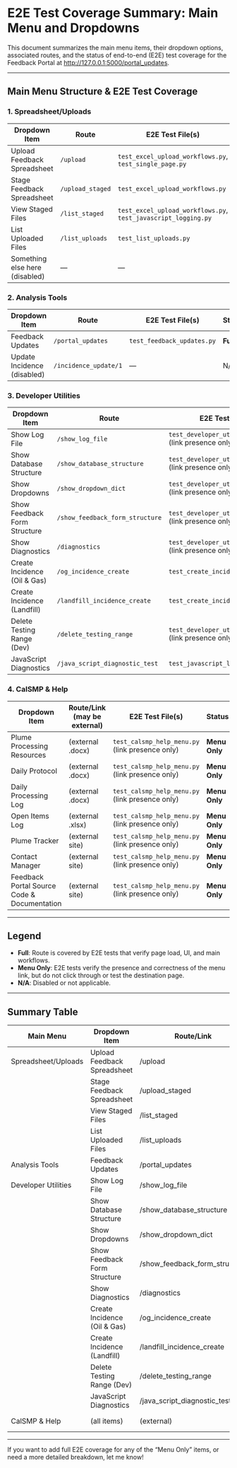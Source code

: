 # E2E Test Coverage Summary: Main Menu and Dropdowns

This document summarizes the main menu items, their dropdown options, associated routes, and the status of end-to-end (E2E) test coverage for the Feedback Portal at http://127.0.0.1:5000/portal_updates.

---

## Main Menu Structure & E2E Test Coverage

### 1. Spreadsheet/Uploads
| Dropdown Item                    | Route                | E2E Test File(s)                        | Status         |
|----------------------------------|----------------------|------------------------------------------|---------------|
| Upload Feedback Spreadsheet      | `/upload`            | `test_excel_upload_workflows.py`, `test_single_page.py` | **Full**      |
| Stage Feedback Spreadsheet       | `/upload_staged`     | `test_excel_upload_workflows.py`         | **Full**      |
| View Staged Files                | `/list_staged`       | `test_excel_upload_workflows.py`, `test_javascript_logging.py` | **Full**      |
| List Uploaded Files              | `/list_uploads`      | `test_list_uploads.py`                   | **Full**      |
| Something else here (disabled)   | —                    | —                                        | N/A           |

### 2. Analysis Tools
| Dropdown Item                    | Route                | E2E Test File(s)                        | Status         |
|----------------------------------|----------------------|------------------------------------------|---------------|
| Feedback Updates                 | `/portal_updates`    | `test_feedback_updates.py`               | **Full**      |
| Update Incidence (disabled)      | `/incidence_update/1`| —                                        | N/A           |

### 3. Developer Utilities
| Dropdown Item                    | Route                        | E2E Test File(s)                        | Status         |
|----------------------------------|------------------------------|------------------------------------------|---------------|
| Show Log File                    | `/show_log_file`             | `test_developer_utilities_menu.py` (link presence only) | **Menu Only** |
| Show Database Structure          | `/show_database_structure`   | `test_developer_utilities_menu.py` (link presence only) | **Menu Only** |
| Show Dropdowns                   | `/show_dropdown_dict`        | `test_developer_utilities_menu.py` (link presence only) | **Menu Only** |
| Show Feedback Form Structure     | `/show_feedback_form_structure` | `test_developer_utilities_menu.py` (link presence only) | **Menu Only** |
| Show Diagnostics                 | `/diagnostics`               | `test_developer_utilities_menu.py` (link presence only) | **Menu Only** |
| Create Incidence (Oil & Gas)     | `/og_incidence_create`       | `test_create_incidence_menu.py`          | **Full**      |
| Create Incidence (Landfill)      | `/landfill_incidence_create` | `test_create_incidence_menu.py`          | **Full**      |
| Delete Testing Range (Dev)       | `/delete_testing_range`      | `test_developer_utilities_menu.py` (link presence only) | **Menu Only** |
| JavaScript Diagnostics           | `/java_script_diagnostic_test` | `test_javascript_logging.py`           | **Full**      |

### 4. CalSMP & Help
| Dropdown Item                                | Route/Link (may be external)         | E2E Test File(s)                        | Status         |
|----------------------------------------------|--------------------------------------|------------------------------------------|---------------|
| Plume Processing Resources                   | (external .docx)                     | `test_calsmp_help_menu.py` (link presence only) | **Menu Only** |
| Daily Protocol                               | (external .docx)                     | `test_calsmp_help_menu.py` (link presence only) | **Menu Only** |
| Daily Processing Log                         | (external .docx)                     | `test_calsmp_help_menu.py` (link presence only) | **Menu Only** |
| Open Items Log                               | (external .xlsx)                     | `test_calsmp_help_menu.py` (link presence only) | **Menu Only** |
| Plume Tracker                                | (external site)                      | `test_calsmp_help_menu.py` (link presence only) | **Menu Only** |
| Contact Manager                              | (external site)                      | `test_calsmp_help_menu.py` (link presence only) | **Menu Only** |
| Feedback Portal Source Code & Documentation  | (external site)                      | `test_calsmp_help_menu.py` (link presence only) | **Menu Only** |

---

## Legend
- **Full**: Route is covered by E2E tests that verify page load, UI, and main workflows.
- **Menu Only**: E2E tests verify the presence and correctness of the menu link, but do not click through or test the destination page.
- **N/A**: Disabled or not applicable.

---

## Summary Table

| Main Menu             | Dropdown Item                  | Route/Link                  | E2E Test File(s)                | Status     |
|-----------------------|-------------------------------|-----------------------------|----------------------------------|------------|
| Spreadsheet/Uploads   | Upload Feedback Spreadsheet    | /upload                     | test_excel_upload_workflows.py   | Full       |
|                       | Stage Feedback Spreadsheet     | /upload_staged              | test_excel_upload_workflows.py   | Full       |
|                       | View Staged Files              | /list_staged                | test_excel_upload_workflows.py   | Full       |
|                       | List Uploaded Files            | /list_uploads               | test_list_uploads.py             | Full       |
| Analysis Tools        | Feedback Updates               | /portal_updates             | test_feedback_updates.py         | Full       |
| Developer Utilities   | Show Log File                  | /show_log_file              | test_developer_utilities_menu.py | Menu Only  |
|                       | Show Database Structure        | /show_database_structure    | test_developer_utilities_menu.py | Menu Only  |
|                       | Show Dropdowns                 | /show_dropdown_dict         | test_developer_utilities_menu.py | Menu Only  |
|                       | Show Feedback Form Structure   | /show_feedback_form_structure | test_developer_utilities_menu.py | Menu Only  |
|                       | Show Diagnostics               | /diagnostics                | test_developer_utilities_menu.py | Menu Only  |
|                       | Create Incidence (Oil & Gas)   | /og_incidence_create        | test_create_incidence_menu.py    | Full       |
|                       | Create Incidence (Landfill)    | /landfill_incidence_create  | test_create_incidence_menu.py    | Full       |
|                       | Delete Testing Range (Dev)     | /delete_testing_range       | test_developer_utilities_menu.py | Menu Only  |
|                       | JavaScript Diagnostics         | /java_script_diagnostic_test| test_javascript_logging.py       | Full       |
| CalSMP & Help         | (all items)                    | (external)                  | test_calsmp_help_menu.py         | Menu Only  |

---

If you want to add full E2E coverage for any of the “Menu Only” items, or need a more detailed breakdown, let me know! 